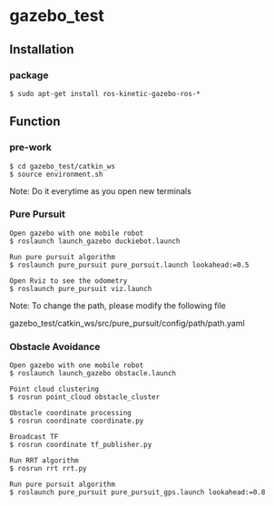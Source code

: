 # gazebo_test

## Installation

### package

```
$ sudo apt-get install ros-kinetic-gazebo-ros-*
```

## Function

### pre-work

```
$ cd gazebo_test/catkin_ws
$ source environment.sh
```
Note:
Do it everytime as you open new terminals


### Pure Pursuit

```
Open gazebo with one mobile robot
$ roslaunch launch_gazebo duckiebot.launch 

Run pure pursuit algorithm
$ roslaunch pure_pursuit pure_pursuit.launch lookahead:=0.5

Open Rviz to see the odometry
$ roslaunch pure_pursuit viz.launch 
```
Note:
To change the path, please modify the following file

gazebo_test/catkin_ws/src/pure_pursuit/config/path/path.yaml

### Obstacle Avoidance

```
Open gazebo with one mobile robot
$ roslaunch launch_gazebo obstacle.launch

Point cloud clustering
$ rosrun point_cloud obstacle_cluster

Obstacle coordinate processing
$ rosrun coordinate coordinate.py

Broadcast TF
$ rosrun coordinate tf_publisher.py

Run RRT algorithm
$ rosrun rrt rrt.py

Run pure pursuit algorithm
$ roslaunch pure_pursuit pure_pursuit_gps.launch lookahead:=0.8
```
